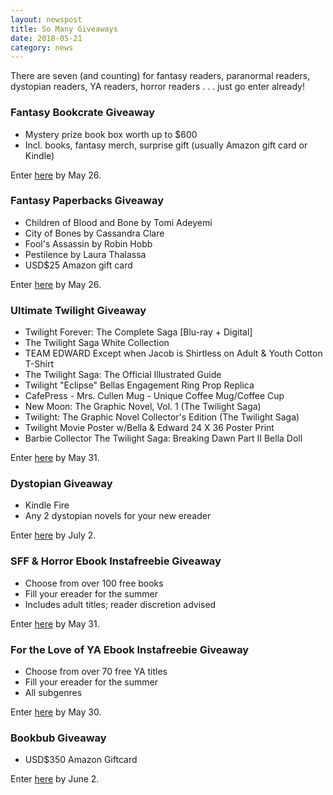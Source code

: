 ```yaml
---
layout: newspost
title: So Many Giveaways
date: 2018-05-21
category: news
---
```


There are seven (and counting) for fantasy readers, paranormal readers, dystopian readers, YA readers, horror readers . . . just go enter already!

### Fantasy Bookcrate Giveaway

- Mystery prize book box worth up to $600
- Incl. books, fantasy merch, surprise gift (usually Amazon gift card or Kindle)

Enter [here](https://www.subscribepage.com/t5r4t3) by May 26.

### Fantasy Paperbacks Giveaway

- Children of Blood and Bone by Tomi Adeyemi 
- City of Bones by Cassandra Clare
- Fool's Assassin by Robin Hobb
- Pestilence by Laura Thalassa
- USD$25 Amazon gift card

Enter [here](https://gleam.io/k27TG/fantasy-readers-newsletter-subscriber) by May 26.

### Ultimate Twilight Giveaway

- Twilight Forever: The Complete Saga [Blu-ray + Digital]
- The Twilight Saga White Collection
- TEAM EDWARD Except when Jacob is Shirtless on Adult & Youth Cotton T-Shirt
- The Twilight Saga: The Official Illustrated Guide
- Twilight "Eclipse" Bellas Engagement Ring Prop Replica
- CafePress - Mrs. Cullen Mug - Unique Coffee Mug/Coffee Cup
- New Moon: The Graphic Novel, Vol. 1 (The Twilight Saga)
- Twilight: The Graphic Novel Collector's Edition (The Twilight Saga)
- Twilight Movie Poster w/Bella & Edward 24 X 36 Poster Print
- Barbie Collector The Twilight Saga: Breaking Dawn Part II Bella Doll

Enter [here](https://silverempire.org/giveaways/twilight/) by May 31.

### Dystopian Giveaway

- Kindle Fire
- Any 2 dystopian novels for your new ereader

Enter [here](https://www.rafflecopter.com/rafl/display/cdc854b724/) by July 2.

### SFF & Horror Ebook Instafreebie Giveaway

- Choose from over 100 free books
- Fill your ereader for the summer
- Includes adult titles; reader discretion advised

Enter [here](https://claims.instafreebie.com/gg/zZ8Shz0khUNIoUysZzte) by May 31. 

### For the Love of YA Ebook Instafreebie Giveaway

- Choose from over 70 free YA titles
- Fill your ereader for the summer
- All subgenres

Enter [here](https://claims.instafreebie.com/gg/dLCKBPXtI7EIVSCCeUQy) by May 30.

### Bookbub Giveaway

- USD$350 Amazon Giftcard

Enter [here](http://clcannon.net/2018/05/02/c-l-cannons-may-bookbub-giveaway/) by June 2.
